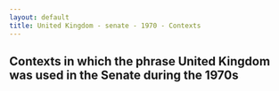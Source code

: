 ```yaml
---
layout: default
title: United Kingdom - senate - 1970 - Contexts
---
```

## Contexts in which the phrase **United Kingdom** was used in the Senate during the 1970s

